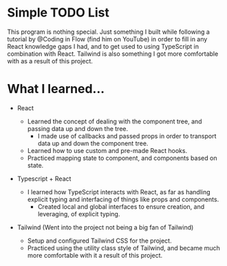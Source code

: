 
# Simple TODO List 

This program is nothing special. Just something I built while following a tutorial by @Coding in Flow (find him on YouTube) in order to fill in any React knowledge gaps I had,
and to get used to using TypeScript in combination with React. Tailwind is also something I got more comfortable with as a result of this project.

# What I learned...

* React
  * Learned the concept of dealing with the component tree, and passing data up and down the tree.
    * I made use of callbacks and passed props in order to transport data up and down the component tree.
  * Learned how to use custom and pre-made React hooks.
  * Practiced mapping state to component, and components based on state.

* Typescript + React
  * I learned how TypeScript interacts with React, as far as handling explicit typing and interfacing of things like props and components.
    * Created local and global interfaces to ensure creation, and leveraging, of explicit typing.

* Tailwind (Went into the project not being a big fan of Tailwind)
  * Setup and configured Tailwind CSS for the project.
  * Practiced using the utility class style of Tailwind, and became much more comfortable with it a result of this project.
